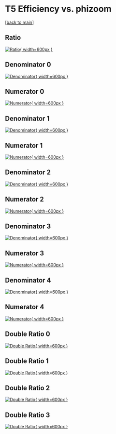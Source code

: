 # T5 Efficiency vs. phizoom

[[back to main](./)]



## Ratio

[![Ratio](../mtv/var/T5_loweta_211_-1_eff_phizoom.png){ width=600px }](../mtv/var/T5_loweta_211_-1_eff_phizoom.pdf)

## Denominator 0

[![Denominator](../mtv/den/T5_loweta_211_-1_eff_phizoom_den0.png){ width=600px }](../mtv/den/T5_loweta_211_-1_eff_phizoom_den0.pdf)

## Numerator 0

[![Numerator](../mtv/num/T5_loweta_211_-1_eff_phizoom_num0.png){ width=600px }](../mtv/num/T5_loweta_211_-1_eff_phizoom_num0.pdf)

## Denominator 1

[![Denominator](../mtv/den/T5_loweta_211_-1_eff_phizoom_den1.png){ width=600px }](../mtv/den/T5_loweta_211_-1_eff_phizoom_den1.pdf)

## Numerator 1

[![Numerator](../mtv/num/T5_loweta_211_-1_eff_phizoom_num1.png){ width=600px }](../mtv/num/T5_loweta_211_-1_eff_phizoom_num1.pdf)

## Denominator 2

[![Denominator](../mtv/den/T5_loweta_211_-1_eff_phizoom_den2.png){ width=600px }](../mtv/den/T5_loweta_211_-1_eff_phizoom_den2.pdf)

## Numerator 2

[![Numerator](../mtv/num/T5_loweta_211_-1_eff_phizoom_num2.png){ width=600px }](../mtv/num/T5_loweta_211_-1_eff_phizoom_num2.pdf)

## Denominator 3

[![Denominator](../mtv/den/T5_loweta_211_-1_eff_phizoom_den3.png){ width=600px }](../mtv/den/T5_loweta_211_-1_eff_phizoom_den3.pdf)

## Numerator 3

[![Numerator](../mtv/num/T5_loweta_211_-1_eff_phizoom_num3.png){ width=600px }](../mtv/num/T5_loweta_211_-1_eff_phizoom_num3.pdf)

## Denominator 4

[![Denominator](../mtv/den/T5_loweta_211_-1_eff_phizoom_den4.png){ width=600px }](../mtv/den/T5_loweta_211_-1_eff_phizoom_den4.pdf)

## Numerator 4

[![Numerator](../mtv/num/T5_loweta_211_-1_eff_phizoom_num4.png){ width=600px }](../mtv/num/T5_loweta_211_-1_eff_phizoom_num4.pdf)

## Double Ratio 0

[![Double Ratio](../mtv/ratio/T5_loweta_211_-1_eff_phizoom_ratio0.png){ width=600px }](../mtv/ratio/T5_loweta_211_-1_eff_phizoom_ratio0.pdf)

## Double Ratio 1

[![Double Ratio](../mtv/ratio/T5_loweta_211_-1_eff_phizoom_ratio1.png){ width=600px }](../mtv/ratio/T5_loweta_211_-1_eff_phizoom_ratio1.pdf)

## Double Ratio 2

[![Double Ratio](../mtv/ratio/T5_loweta_211_-1_eff_phizoom_ratio2.png){ width=600px }](../mtv/ratio/T5_loweta_211_-1_eff_phizoom_ratio2.pdf)

## Double Ratio 3

[![Double Ratio](../mtv/ratio/T5_loweta_211_-1_eff_phizoom_ratio3.png){ width=600px }](../mtv/ratio/T5_loweta_211_-1_eff_phizoom_ratio3.pdf)

